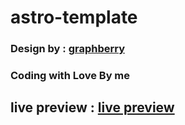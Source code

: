 # astro-template
### Design by : [graphberry](graphberry.com)
### Coding with Love By me 
## live preview : [live preview](https://elhoussnimed.github.io/travel-template/)
